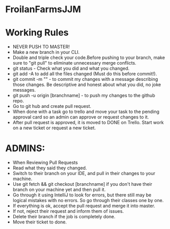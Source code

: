 # FroilanFarmsJJM
# Working Rules
- NEVER PUSH TO MASTER!
- Make a new branch in your CLI.
- Double and triple check your code.Before pushing to your branch, make sure to "git pull" to eliminate unnecessary merge conflicts.
- git status - Check what you did and what you changed.
- git add -A to add all the files changed (Must do this before commit!).
- git commit -m "" - to commit my changes with a message describing those changes. Be descriptive and honest about what you did, no joke messages.
- git push -u origin [branchname] - to push my changes to the github repo.
- Go to git hub and create pull request.
- When done with a task go to trello and move your task to the pending approval card so an admin can approve or request changes to it.
- After pull request is approved, it is moved to DONE on Trello. Start work on a new ticket or request a new ticket.

# ADMINS:
- When Reviewing Pull Requests
- Read what they said they changed.
- Switch to their branch on your IDE, and pull in their changes to your machine. 
- Use git fetch && git checkout [branchname] if you don't have their branch on your machine yet and then pull it.
- Go through it using IntelliJ to look for errors, but there still may be logical mistakes with no errors. So go through their classes one by one.
- If everything is ok, accept the pull request and merge it into master.
- If not, reject their request and inform them of issues.
- Delete their branch if the job is completely done.
- Move their ticket to done.
